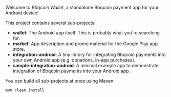 Welcome to _Bbqcoin Wallet_, a standalone Bbqcoin payment app for your Android device!

This project contains several sub-projects:

 * __wallet__:
     The Android app itself. This is probably what you're searching for.
 * __market__:
     App description and promo material for the Google Play app store.
 * __integration-android__:
     A tiny library for integrating Bbqcoin payments into your own Android app
     (e.g. donations, in-app purchases).
 * __sample-integration-android__:
     A minimal example app to demonstrate integration of Bbqcoin payments into
     your Android app.

You can build all sub-projects at once using Maven:

`mvn clean install`
